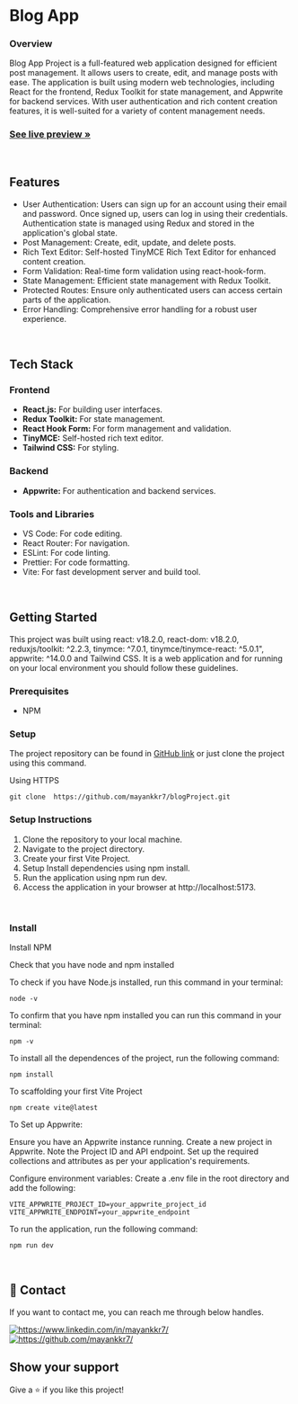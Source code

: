 # Blog App

### Overview

Blog App Project is a full-featured web application designed for efficient post management. It allows users to create, edit, and manage posts with ease. The application is built using modern web technologies, including React for the frontend, Redux Toolkit for state management, and Appwrite for backend services. With user authentication and rich content creation features, it is well-suited for a variety of content management needs.


 <h3><a href="https://blog-app-mayankkr7.netlify.app/"><strong>See live preview »</strong></a></h3>

<br />

## Features

- User Authentication: Users can sign up for an account using their email and password. Once signed up, users can log in using their credentials. Authentication state is managed using Redux and stored in the application's global state.
- Post Management: Create, edit, update, and delete posts.
- Rich Text Editor: Self-hosted TinyMCE Rich Text Editor for enhanced content creation.
- Form Validation: Real-time form validation using react-hook-form.
- State Management: Efficient state management with Redux Toolkit.
- Protected Routes: Ensure only authenticated users can access certain parts of the application.
- Error Handling: Comprehensive error handling for a robust user experience.

<br />

## Tech Stack

### Frontend

- **React.js:** For building user interfaces.
- **Redux Toolkit:** For state management.
- **React Hook Form:** For form management and validation.
- **TinyMCE:** Self-hosted rich text editor.
- **Tailwind CSS:** For styling.

### Backend

- **Appwrite:** For authentication and backend services.

### Tools and Libraries

- VS Code: For code editing.
- React Router: For navigation.
- ESLint: For code linting.
- Prettier: For code formatting.
- Vite: For fast development server and build tool.

<br />


## Getting Started
This project was built using react: v18.2.0, react-dom: v18.2.0, reduxjs/toolkit: ^2.2.3, tinymce: ^7.0.1, tinymce/tinymce-react: ^5.0.1", appwrite: ^14.0.0 and Tailwind CSS. It is a web application and for running on your local environment you should follow these guidelines.

### Prerequisites

- NPM 

### Setup


The project repository can be found in [GitHub link](https://github.com/mayankkr7/blogProject.git) or just clone the project using this command.

Using HTTPS
```
git clone  https://github.com/mayankkr7/blogProject.git
```

### Setup Instructions
1. Clone the repository to your local machine.
2. Navigate to the project directory.
3. Create your first Vite Project.
4. Setup Install dependencies using npm install.
5. Run the application using npm run dev.
6. Access the application in your browser at http://localhost:5173.

<br />

### Install

Install NPM

Check that you have node and npm installed

To check if you have Node.js installed, run this command in your terminal:

```
node -v
```

To confirm that you have npm installed you can run this command in your terminal:

```
npm -v
```

To install all the dependences of the project, run the following command:

```
npm install
```

To scaffolding your first Vite Project

```
npm create vite@latest
```


To Set up Appwrite:

Ensure you have an Appwrite instance running.
Create a new project in Appwrite.
Note the Project ID and API endpoint.
Set up the required collections and attributes as per your application's requirements.

Configure environment variables:
Create a .env file in the root directory and add the following:
```
VITE_APPWRITE_PROJECT_ID=your_appwrite_project_id
VITE_APPWRITE_ENDPOINT=your_appwrite_endpoint

```

To run the application, run the following command:

```
npm run dev
```


<br />

## 🔗 Contact
If you want to contact me, you can reach me through below handles.

<a href="https://www.linkedin.com/in/mayankkr7/">
        <img align="center" src="https://img.shields.io/badge/LinkedIn-0077B5?style=for-the-badge&logo=linkedin&logoColor=white" alt="https://www.linkedin.com/in/mayankkr7/" />
</a>

<a href="https://github.com/mayankkr7/">
        <img align="center" src="https://img.shields.io/badge/mayank_kumar-20242A?style=for-the-badge&logo=Github&logoColor=white" alt="https://github.com/mayankkr7/" />
</a>


## Show your support

Give a ⭐️ if you like this project!
